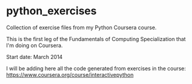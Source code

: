 python_exercises
================

Collection of exercise files from my Python Coursera course.

This is the first leg of the Fundamentals of Computing Specialization that I'm doing on Coursera.

Start date: March 2014

I will be adding here all the code generated from exercises in the course:
https://www.coursera.org/course/interactivepython


